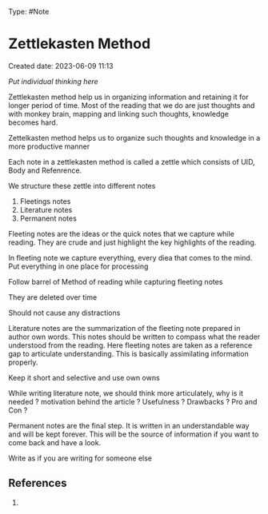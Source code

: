 Type: #Note
# Zettlekasten Method
Created date: 2023-06-09 11:13

*Put individual thinking here*

Zettlekasten method help us in organizing information and retaining it for longer period of time. Most of the reading that we do are just thoughts and with monkey brain, mapping and linking such thoughts, knowledge becomes hard.

Zettelkasten method helps us to organize such thoughts and knowledge in a more productive manner

Each note in a zettlekasten method is called a zettle which consists of UID, Body and Refenrence. 

We structure these zettle into different notes
1. Fleetings notes
2. Literature notes
3. Permanent notes

Fleeting notes are the ideas or the quick notes that we capture while reading. They are crude and just highlight the key highlights of the reading.

In fleeting note we capture everything, every diea that comes to the mind. Put everything in one place for processing

Follow barrel of Method of reading while capturing fleeting notes


They are deleted over time


Should not cause any distractions

Literature notes are the summarization of the fleeting note prepared in author own words. This notes should be written to compass what the reader understood from the reading.  Here fleeting notes are taken as a reference gap to articulate understanding. This is basically assimilating information properly.

Keep it short and selective and use own owns

While writing literature note, we should think more articulately, why is it needed ? motivation behind the article ? Usefulness ? Drawbacks ? Pro and Con ?

Permanent notes are the final step. It is written in an understandable way and will be kept forever. This will be the source of information if you want to come back and have a look.

Write as if you are writing for someone else


## References
1. 